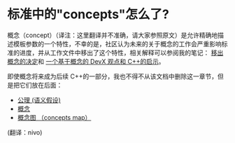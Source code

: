 # 标准中的"concepts"怎么了?

概念（concept）（译注：这里翻译并不准确，请大家参照原文）是允许精确地描述模板参数的一个特性，不幸的是，社区认为未来的关于概念的工作会严重影响标准的进度，并从工作文件中移出了这个特性，相关解释可以参阅我的笔记： [移出概念的决定](http://www.ddj.com/cpp/218600111)和 [一个基于概念的 DevX 观点和 C++的启示](http://www.devx.com/cplus/Article/42448)。

即使概念将来成为后续 C++的一部分，我也不得不从该文档中删除这一章节，但是把它们放在后面：

*   [公理 (语义假设)](http://www.stroustrup.com/C++11FAQ.html#axioms)
*   [概念](http://www.stroustrup.com/C++11FAQ.html#concept)
*   [概念图 （concepts map）](http://www.stroustrup.com/C++11FAQ.html#concept_maps)

(翻译：nivo)